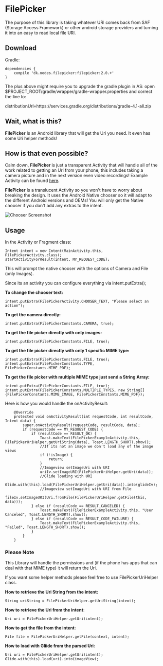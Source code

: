 # FilePicker
The purpose of this library is taking whatever URI comes back from SAF (Storage Access Framework) or other android
storage providers and turning it into an easy to read local file URI.

## Download
Gradle:
```
dependencies {
    compile 'dk.nodes.filepicker:filepicker:2.0.+'
}
```

The plus above might require you to upgrade the gradle plugin in AS:
open $PROJECT_ROOT/gradle/wrapper/gradle-wrapper.properties and correct the line to:

distributionUrl=https\://services.gradle.org/distributions/gradle-4.1-all.zip

## Wait, what is this?

**FilePicker** Is an Android library that will get the Uri you need. It even has some Uri helper methods!

## How is that even possible?

Calm down, **FilePicker** is just a transparent Activity that will handle all of the work related to getting an Uri from your phone, this includes taking a camera picture and in the next version even video recordings! Example Activity can be found [here](https://github.com/nodes-android/filepicker/blob/master/filepicker.example/src/main/java/dk/nodes/filepickerexample/FilePickerExampleActivity.java).

**FilePicker** Is a translucent Activity so you won't have to worry about breaking the design. It uses the Android Native chooser so it will adapt to the different Android versions and OEMs! You will only get the Native chooser if you don't add any extras to the intent.

![Chooser Screenshot](http://cketti.de/img/share-url-to-clipboard/screenshot_share.png)

## Usage

In the Activity or Fragment class:
```
Intent intent = new Intent(MainActivity.this, FilePickerActivity.class);
startActivityForResult(intent, MY_REQUEST_CODE);
```
This will prompt the native chooser with the options of Camera and File (only Images).

Since its an activity you can configure everything via intent.putExtra();

**To change the chooser text:**

```
intent.putExtra(FilePickerActivity.CHOOSER_TEXT, "Please select an action");
```

**To get the camera directly:**

```
intent.putExtra(FilePickerConstants.CAMERA, true);
```

**To get the file picker directly with only images:**

```
intent.putExtra(FilePickerConstants.FILE, true);
```


**To get the file picker directly with only 1 specific MIME type:**
```
intent.putExtra(FilePickerConstants.FILE, true);
intent.putExtra(FilePickerConstants.TYPE, FilePickerConstants.MIME_PDF);
```

**To get the file picker with multiple MIME type just send a String Array:**

```
intent.putExtra(FilePickerConstants.FILE, true);
intent.putExtra(FilePickerConstants.MULTIPLE_TYPES, new String[]{FilePickerConstants.MIME_IMAGE, FilePickerConstants.MIME_PDF});
```

Here is how you would handle the onActivityResult:

```
    @Override
    protected void onActivityResult(int requestCode, int resultCode, Intent data) {
        super.onActivityResult(requestCode, resultCode, data);
        if (requestCode == MY_REQUEST_CODE) {
            if (resultCode == RESULT_OK) {
                Toast.makeText(FilePickerExampleActivity.this, FilePickerUriHelper.getUriString(data), Toast.LENGTH_SHORT).show();
                //If its not an image we don't load any of the image views
                if (!isImage) {
                    return;
                }
                //Imageview setImageUri with URI
                uriIv.setImageURI(FilePickerUriHelper.getUri(data));
                //Glide loading with URI
                Glide.with(this).load(FilePickerUriHelper.getUri(data)).into(glideIv);
                //Imageview setImageUri with URI from File
                fileIv.setImageURI(Uri.fromFile(FilePickerUriHelper.getFile(this, data)));
            } else if (resultCode == RESULT_CANCELED) {
                Toast.makeText(FilePickerExampleActivity.this, "User Canceled", Toast.LENGTH_SHORT).show();
            } else if (resultCode == RESULT_CODE_FAILURE) {
                Toast.makeText(FilePickerExampleActivity.this, "Failed", Toast.LENGTH_SHORT).show();
            }
        }
    }
```


### Please Note

This Library will handle the permissions and (if the phone has apps that can deal with that MIME type) it will return the Uri.

If you want some helper methods please feel free to use FilePickerUriHelper class.

**How to retrieve the Uri String from the intent:**
```
String uriString = FilePickerUriHelper.getUriString(intent);
```

**How to retrieve the Uri from the intent:**
```
Uri uri = FilePickerUriHelper.getUri(intent);
```

**How to get the file from the intent:**
```
File file = FilePickerUriHelper.getFile(context, intent);
```

**How to load with Gliide from the parsed Uri:**
```
Uri uri = FilePickerUriHelper.getUri(intent);
Glide.with(this).load(uri).into(imageView);
```
